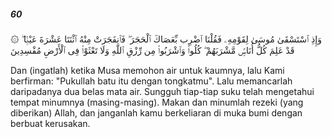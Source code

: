 ##### 60

<span class="ayah">۞ وَإِذِ ٱسْتَسْقَىٰ مُوسَىٰ لِقَوْمِهِۦ فَقُلْنَا ٱضْرِب بِّعَصَاكَ ٱلْحَجَرَ ۖ فَٱنفَجَرَتْ مِنْهُ ٱثْنَتَا عَشْرَةَ عَيْنًۭا ۖ قَدْ عَلِمَ كُلُّ أُنَاسٍۢ مَّشْرَبَهُمْ ۖ كُلُوا۟ وَٱشْرَبُوا۟ مِن رِّزْقِ ٱللَّهِ وَلَا تَعْثَوْا۟ فِى ٱلْأَرْضِ مُفْسِدِينَ</span>

<span class="ayah_translation">Dan (ingatlah) ketika Musa memohon air untuk kaumnya, lalu Kami berfirman: "Pukullah batu itu dengan tongkatmu". Lalu memancarlah daripadanya dua belas mata air. Sungguh tiap-tiap suku telah mengetahui tempat minumnya (masing-masing). Makan dan minumlah rezeki (yang diberikan) Allah, dan janganlah kamu berkeliaran di muka bumi dengan berbuat kerusakan.</span>
